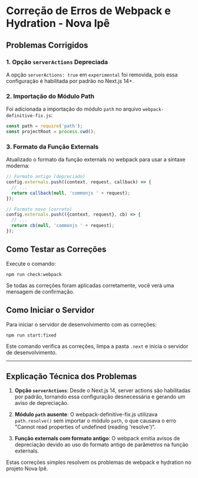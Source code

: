 # Correção de Erros de Webpack e Hydration - Nova Ipê

## Problemas Corrigidos

### 1. Opção `serverActions` Depreciada
A opção `serverActions: true` em `experimental` foi removida, pois essa configuração é habilitada por padrão no Next.js 14+.

### 2. Importação do Módulo Path
Foi adicionada a importação do módulo `path` no arquivo `webpack-definitive-fix.js`:
```javascript
const path = require('path');
const projectRoot = process.cwd();
```

### 3. Formato da Função Externals
Atualizado o formato da função externals no webpack para usar a sintaxe moderna:
```javascript
// Formato antigo (depreciado)
config.externals.push((context, request, callback) => {
  // ...
  return callback(null, 'commonjs ' + request);
});

// Formato novo (correto)
config.externals.push(({context, request}, cb) => {
  // ...
  return cb(null, 'commonjs ' + request);
});
```

## Como Testar as Correções

Execute o comando:
```
npm run check:webpack
```

Se todas as correções foram aplicadas corretamente, você verá uma mensagem de confirmação.

## Como Iniciar o Servidor

Para iniciar o servidor de desenvolvimento com as correções:
```
npm run start:fixed
```

Este comando verifica as correções, limpa a pasta `.next` e inicia o servidor de desenvolvimento.

---

## Explicação Técnica dos Problemas

1. **Opção `serverActions`**: Desde o Next.js 14, server actions são habilitadas por padrão, tornando essa configuração desnecessária e gerando um aviso de depreciação.

2. **Módulo `path` ausente**: O webpack-definitive-fix.js utilizava `path.resolve()` sem importar o módulo `path`, o que causava o erro "Cannot read properties of undefined (reading 'resolve')".

3. **Função externals com formato antigo**: O webpack emitia avisos de depreciação devido ao uso do formato antigo de parâmetros na função externals.

Estas correções simples resolvem os problemas de webpack e hydration no projeto Nova Ipê.
